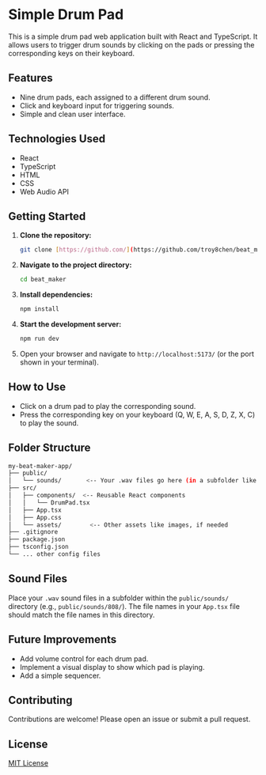 # Simple Drum Pad

This is a simple drum pad web application built with React and TypeScript. It allows users to trigger drum sounds by clicking on the pads or pressing the corresponding keys on their keyboard.

## Features

*   Nine drum pads, each assigned to a different drum sound.
*   Click and keyboard input for triggering sounds.
*   Simple and clean user interface.

## Technologies Used

*   React
*   TypeScript
*   HTML
*   CSS
*   Web Audio API

## Getting Started

1.  **Clone the repository:**

    ```bash
    git clone [https://github.com/](https://github.com/troy8chen/beat_maker.git)
    ```

2.  **Navigate to the project directory:**

    ```bash
    cd beat_maker
    ```

3.  **Install dependencies:**

    ```bash
    npm install
    ```

4.  **Start the development server:**

    ```bash
    npm run dev
    ```

5.  Open your browser and navigate to `http://localhost:5173/` (or the port shown in your terminal).

## How to Use

*   Click on a drum pad to play the corresponding sound.
*   Press the corresponding key on your keyboard (Q, W, E, A, S, D, Z, X, C) to play the sound.

## Folder Structure

  ```bash
  my-beat-maker-app/
├── public/
│   └── sounds/       <-- Your .wav files go here (in a subfolder like 808)
├── src/
│   ├── components/  <-- Reusable React components
│   │   └── DrumPad.tsx
│   ├── App.tsx
│   ├── App.css
│   └── assets/        <-- Other assets like images, if needed
├── .gitignore
├── package.json
├── tsconfig.json
└── ... other config files
```

## Sound Files

Place your `.wav` sound files in a subfolder within the `public/sounds/` directory (e.g., `public/sounds/808/`). The file names in your `App.tsx` file should match the file names in this directory.

## Future Improvements

*   Add volume control for each drum pad.
*   Implement a visual display to show which pad is playing.
*   Add a simple sequencer.

## Contributing

Contributions are welcome! Please open an issue or submit a pull request.

## License

[MIT License](https://opensource.org/licenses/MIT)
